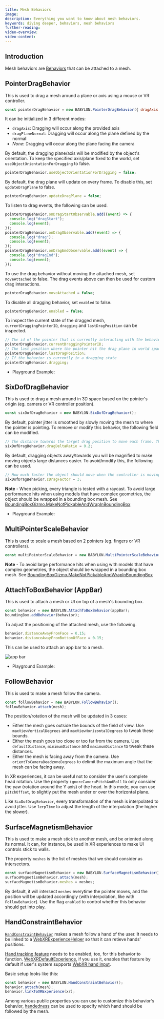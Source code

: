 ```yaml
---
title: Mesh Behaviors
image:
description: Everything you want to know about mesh behaviors.
keywords: diving deeper, behaviors, mesh behaviors
further-reading:
video-overview:
video-content:
---
```


## Introduction

Mesh behaviors are [Behaviors](/features/featuresDeepDive/behaviors) that can be attached to a mesh.

## PointerDragBehavior

This is used to drag a mesh around a plane or axis using a mouse or VR controller.

```javascript
const pointerDragBehavior = new BABYLON.PointerDragBehavior({ dragAxis: new BABYLON.Vector3(0, 1, 0) });
```

It can be initialized in 3 different modes:

- `dragAxis`: Dragging will occur along the provided axis
- `dragPlaneNormal`: Dragging will occur along the plane defined by the normal
- _None_: Dragging will occur along the plane facing the camera

By default, the dragging plane/axis will be modified by the object's orientation. To keep the specified axis/plane fixed to the world, set `useObjectOrientationForDragging` to false.

```javascript
pointerDragBehavior.useObjectOrientationForDragging = false;
```

By default, the drag plane will update on every frame. To disable this, set `updateDragPlane` to false.

```javascript
pointerDragBehavior.updateDragPlane = false;
```

To listen to drag events, the following can be used.

```javascript
pointerDragBehavior.onDragStartObservable.add((event) => {
  console.log("dragStart");
  console.log(event);
});
pointerDragBehavior.onDragObservable.add((event) => {
  console.log("drag");
  console.log(event);
});
pointerDragBehavior.onDragEndObservable.add((event) => {
  console.log("dragEnd");
  console.log(event);
});
```

To use the drag behavior without moving the attached mesh, set `moveAttached` to false. The drag events above can then be used for custom drag interactions.

```javascript
pointerDragBehavior.moveAttached = false;
```

To disable all dragging behavior, set `enabled` to false.

```javascript
pointerDragBehavior.enabled = false;
```

To inspect the current state of the dragged mesh, `currentDraggingPointerID`, `dragging` and `lastDragPosition` can be inspected.

```javascript
// The id of the pointer that is currently interacting with the behavior (-1 when no pointer is active)
pointerDragBehavior.currentDraggingPointerID;
// The last position where the pointer hit the drag plane in world space
pointerDragBehavior.lastDragPosition;
// If the behavior is currently in a dragging state
pointerDragBehavior.dragging;
```

- Playground Example: <Playground id="#YEZPVT" title="Drag Along an Axis" description="A simple example of the pointerDragBehavior." image="/img/playgroundsAndNMEs/divingDeeperMeshBehaviors1.jpg" isMain={true} category="Behaviors"/>

## SixDofDragBehavior

This is used to drag a mesh around in 3D space based on the pointer's origin (eg. camera or VR controller position).

```javascript
const sixDofDragBehavior = new BABYLON.SixDofDragBehavior();
```

By default, pointer jitter is smoothed by slowly moving the mesh to where the pointer is pointing. To remove or modify this behavior, the following field can be modified.

```javascript
// The distance towards the target drag position to move each frame. This can be useful to avoid jitter. Set this to 1 for no delay. (Default: 0.2)
sixDofDragBehavior.dragDeltaRatio = 0.2;
```

By default, dragging objects away/towards you will be magnified to make moving objects large distances easier. To avoid/modify this, the following can be used.

```javascript
// How much faster the object should move when the controller is moving towards it. This is useful to bring objects that are far away from the user to them faster. Set this to 0 to avoid any speed increase. (Default: 3)
sixDofDragBehavior.zDragFactor = 3;
```

**Note** - When picking, every triangle is tested with a raycast. To avoid large performance hits when using models that have complex geometries, the object should be wrapped in a bounding box mesh. See [BoundingBoxGizmo.MakeNotPickableAndWrapInBoundingBox](/features/featuresDeepDive/mesh/gizmo)

- Playground Example: <Playground id="#5G9MC5" title="Six Directions Example" description="A simple example of SixDofDragBehavior with single or multipoint support." image="/img/playgroundsAndNMEs/divingDeeperMeshBehaviors2.jpg" isMain={true} category="Behaviors"/>

## MultiPointerScaleBehavior

This is used to scale a mesh based on 2 pointers (eg. fingers or VR controllers).

```javascript
const multiPointerScaleBehavior = new BABYLON.MultiPointerScaleBehavior();
```

**Note** - To avoid large performance hits when using with models that have complex geometries, the object should be wrapped in a bounding box mesh. See [BoundingBoxGizmo.MakeNotPickableAndWrapInBoundingBox](/features/featuresDeepDive/mesh/gizmo)

## AttachToBoxBehavior (AppBar)

This is used to attach a mesh or UI on top of a mesh's bounding box.

```javascript
const behavior = new BABYLON.AttachToBoxBehavior(appBar);
boundingBox.addBehavior(behavior);
```

To adjust the positioning of the attached mesh, use the following.

```javascript
behavior.distanceAwayFromFace = 0.15;
behavior.distanceAwayFromBottomOfFace = 0.15;
```

This can be used to attach an app bar to a mesh.

![app bar](/img/how_to/gui/appBar.PNG)

- Playground Example: <Playground id="#X6MQ1L" title="AttachToBoxBehavior Example" description="A simple example of AttachToBoxBehavior." image="/img/playgroundsAndNMEs/divingDeeperMeshBehaviors2.jpg" isMain={true} category="Behaviors"/>

## FollowBehavior

This is used to make a mesh follow the camera.

```javascript
const followBehavior = new BABYLON.FollowBehavior();
followBehavior.attach(mesh);
```

The position/rotation of the mesh will be updated in 3 cases:

- Either the mesh goes outside the bounds of the field of view. Use `maxViewVerticalDegrees` and `maxViewHorizontalDegrees` to tweak these bounds.
- Either the mesh goes too close or too far from the camera. Use `defaultDistance`, `minimumDistance` and `maximumDistance` to tweak these distances.
- Either the mesh is facing away from the camera. Use `orientToCameraDeadzoneDegrees` to delimit the maximum angle that the mesh can be facing away.

In XR experiences, it can be useful not to consider the user's complete head rotation. Use the property `ignoreCameraPitchAndRoll` to only consider the yaw (rotation around the Y axis) of the head. In this mode, you can use `pitchOffset`, to slightly put the mesh under or over the horizontal plane.

Like `SixDofDragBehavior`, every transformation of the mesh is interpolated to avoid jitter. Use `lerpTime` to adjust the length of the interpolation (the higher the slower).

## SurfaceMagnetismBehavior

This is used to make a mesh stick to another mesh, and be oriented along its normal. It can, for instance, be used in XR experiences to make UI controls stick to walls.

The property `meshes` is the list of meshes that we should consider as intersectors.

```javascript
const surfaceMagnetismBehavior = new BABYLON.SurfaceMagnetismBehavior();
surfaceMagnetismBehavior.attach(mesh);
surfaceMagnetismBehavior.meshes = meshes;
```

By default, it will intersect `meshes` everytime the pointer moves, and the position will be updated accordingly (with interpolation, like with `FollowBehavior`). Use the flag `enabled` to control whether this behavior should get into play.

## HandConstraintBehavior

[`HandConstraintBehavior`](/typedoc/classes/babylon.HandConstraintBehavior) makes a mesh follow a hand of the user. It needs to be linked to a [WebXRExperienceHelper](/features/featuresDeepDive/webXR/webXRExperienceHelpers#webxr-basic-experience-helper) so that it can retieve hands' positions.

[Hand tracking feature](/features/featuresDeepDive/webXR/WebXRSelectedFeatures/WebXRHandTracking) needs to be enabled, too, for this behavior to function. [WebXRDefaultExperience](/typedoc/classes/babylon.WebXRDefaultExperience), if you use it, enables that feature by default if user's system supports [WebXR hand input](https://www.w3.org/TR/webxr-hand-input-1/).

Basic setup looks like this:

```javascript
const behavior = new BABYLON.HandConstraintBehavior();
behavior.attach(mesh);
behavior.linkToXRExperience(xr);
```

Among various public properties you can use to customize this behavior's behavior, [handedness](/typedoc/classes/babylon.HandConstraintBehavior#handedness) can be used to specify which hand should be followed by the mesh.
